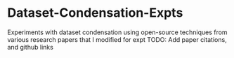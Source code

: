 # Dataset-Condensation-Expts
Experiments with dataset condensation using open-source techniques from various research papers that I modified for expt
 TODO:
 Add paper citations, and github links
